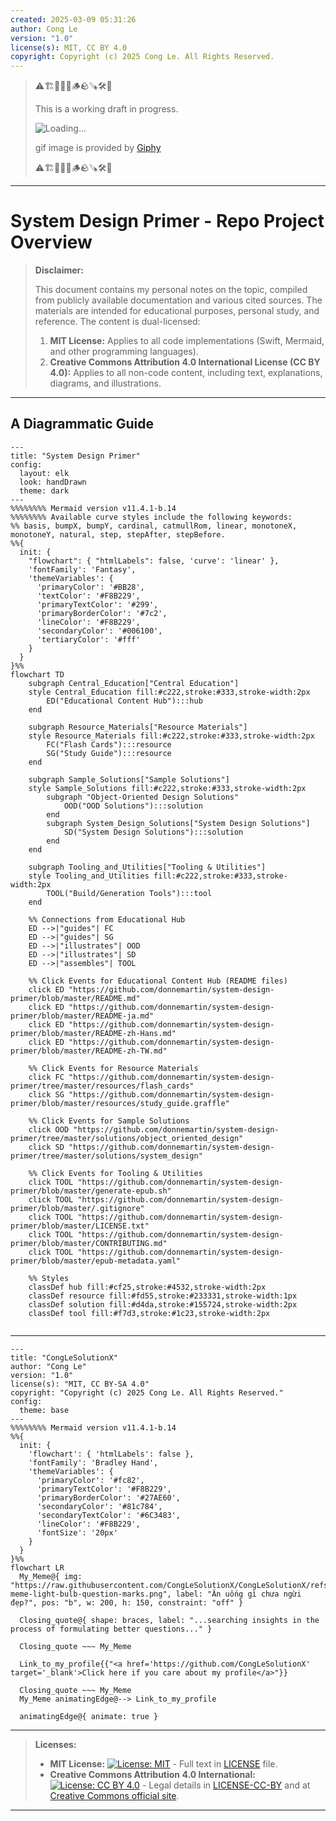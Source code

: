 ```yaml
---
created: 2025-03-09 05:31:26
author: Cong Le
version: "1.0"
license(s): MIT, CC BY 4.0
copyright: Copyright (c) 2025 Cong Le. All Rights Reserved.
---
```


> ⚠️🏗️🚧🦺🧱🪵🪨🪚🛠️👷
> 
> This is a working draft in progress.
> 
> ![Loading...](https://media4.giphy.com/media/v1.Y2lkPTc5MGI3NjExb2Y3MWpzdXVkY2Y0YXRhZHliMzFxbm1sNWk2eHkzOWlncmYxcGI1eSZlcD12MV9pbnRlcm5hbF9naWZfYnlfaWQmY3Q9Zw/9LQHvkbIzTSLe/giphy.gif)
> 
> gif image is provided by [Giphy](https://giphy.com)
> 
> ⚠️🏗️🚧🦺🧱🪵🪨🪚🛠️👷

----


# System Design Primer - Repo Project Overview
> **Disclaimer:**
>
> This document contains my personal notes on the topic,
> compiled from publicly available documentation and various cited sources.
> The materials are intended for educational purposes, personal study, and reference.
> The content is dual-licensed:
> 1. **MIT License:** Applies to all code implementations (Swift, Mermaid, and other programming languages).
> 2. **Creative Commons Attribution 4.0 International License (CC BY 4.0):** Applies to all non-code content, including text, explanations, diagrams, and illustrations.
---


## A Diagrammatic Guide 


```mermaid
---
title: "System Design Primer"
config:
  layout: elk
  look: handDrawn
  theme: dark
---
%%%%%%%% Mermaid version v11.4.1-b.14
%%%%%%%% Available curve styles include the following keywords:
%% basis, bumpX, bumpY, cardinal, catmullRom, linear, monotoneX, monotoneY, natural, step, stepAfter, stepBefore.
%%{
  init: {
    "flowchart": { "htmlLabels": false, 'curve': 'linear' },
    'fontFamily': 'Fantasy',
    'themeVariables': {
      'primaryColor': '#BB28',
      'textColor': '#F8B229',
      'primaryTextColor': '#299',
      'primaryBorderColor': '#7c2',
      'lineColor': '#F8B229',
      'secondaryColor': '#006100',
      'tertiaryColor': '#fff'
    }
  }
}%%
flowchart TD
    subgraph Central_Education["Central Education"]
    style Central_Education fill:#c222,stroke:#333,stroke-width:2px
        ED("Educational Content Hub"):::hub
    end

    subgraph Resource_Materials["Resource Materials"]
    style Resource_Materials fill:#c222,stroke:#333,stroke-width:2px
        FC("Flash Cards"):::resource
        SG("Study Guide"):::resource
    end

    subgraph Sample_Solutions["Sample Solutions"]
    style Sample_Solutions fill:#c222,stroke:#333,stroke-width:2px
        subgraph "Object-Oriented Design Solutions"
            OOD("OOD Solutions"):::solution
        end
        subgraph System_Design_Solutions["System Design Solutions"]
            SD("System Design Solutions"):::solution
        end
    end

    subgraph Tooling_and_Utilities["Tooling & Utilities"]
    style Tooling_and_Utilities fill:#c222,stroke:#333,stroke-width:2px
        TOOL("Build/Generation Tools"):::tool
    end

    %% Connections from Educational Hub
    ED -->|"guides"| FC
    ED -->|"guides"| SG
    ED -->|"illustrates"| OOD
    ED -->|"illustrates"| SD
    ED -->|"assembles"| TOOL

    %% Click Events for Educational Content Hub (README files)
    click ED "https://github.com/donnemartin/system-design-primer/blob/master/README.md"
    click ED "https://github.com/donnemartin/system-design-primer/blob/master/README-ja.md"
    click ED "https://github.com/donnemartin/system-design-primer/blob/master/README-zh-Hans.md"
    click ED "https://github.com/donnemartin/system-design-primer/blob/master/README-zh-TW.md"

    %% Click Events for Resource Materials
    click FC "https://github.com/donnemartin/system-design-primer/tree/master/resources/flash_cards"
    click SG "https://github.com/donnemartin/system-design-primer/blob/master/resources/study_guide.graffle"

    %% Click Events for Sample Solutions
    click OOD "https://github.com/donnemartin/system-design-primer/tree/master/solutions/object_oriented_design"
    click SD "https://github.com/donnemartin/system-design-primer/tree/master/solutions/system_design"

    %% Click Events for Tooling & Utilities
    click TOOL "https://github.com/donnemartin/system-design-primer/blob/master/generate-epub.sh"
    click TOOL "https://github.com/donnemartin/system-design-primer/blob/master/.gitignore"
    click TOOL "https://github.com/donnemartin/system-design-primer/blob/master/LICENSE.txt"
    click TOOL "https://github.com/donnemartin/system-design-primer/blob/master/CONTRIBUTING.md"
    click TOOL "https://github.com/donnemartin/system-design-primer/blob/master/epub-metadata.yaml"

    %% Styles
    classDef hub fill:#cf25,stroke:#4532,stroke-width:2px
    classDef resource fill:#fd55,stroke:#233331,stroke-width:1px
    classDef solution fill:#d4da,stroke:#155724,stroke-width:2px
    classDef tool fill:#f7d3,stroke:#1c23,stroke-width:2px
    
```





---

<!-- 
```mermaid
%% Current Mermaid version
info
```  -->


```mermaid
---
title: "CongLeSolutionX"
author: "Cong Le"
version: "1.0"
license(s): "MIT, CC BY-SA 4.0"
copyright: "Copyright (c) 2025 Cong Le. All Rights Reserved."
config:
  theme: base
---
%%%%%%%% Mermaid version v11.4.1-b.14
%%{
  init: {
    'flowchart': { 'htmlLabels': false },
    'fontFamily': 'Bradley Hand',
    'themeVariables': {
      'primaryColor': '#fc82',
      'primaryTextColor': '#F8B229',
      'primaryBorderColor': '#27AE60',
      'secondaryColor': '#81c784',
      'secondaryTextColor': '#6C3483',
      'lineColor': '#F8B229',
      'fontSize': '20px'
    }
  }
}%%
flowchart LR
  My_Meme@{ img: "https://raw.githubusercontent.com/CongLeSolutionX/CongLeSolutionX/refs/heads/main/assets/images/My-meme-light-bulb-question-marks.png", label: "Ăn uống gì chưa ngừi đẹp?", pos: "b", w: 200, h: 150, constraint: "off" }

  Closing_quote@{ shape: braces, label: "...searching insights in the process of formulating better questions..." }

  Closing_quote ~~~ My_Meme
    
  Link_to_my_profile{{"<a href='https://github.com/CongLeSolutionX' target='_blank'>Click here if you care about my profile</a>"}}

  Closing_quote ~~~ My_Meme
  My_Meme animatingEdge@--> Link_to_my_profile
  
  animatingEdge@{ animate: true }

```

---
> **Licenses:**
>
> - **MIT License:**  [![License: MIT](https://img.shields.io/badge/License-MIT-yellow.svg)](LICENSE) - Full text in [LICENSE](LICENSE) file.
> - **Creative Commons Attribution 4.0 International:** [![License: CC BY 4.0](https://licensebuttons.net/l/by/4.0/88x31.png)](LICENSE-CC-BY) - Legal details in [LICENSE-CC-BY](LICENSE-CC-BY) and at [Creative Commons official site](http://creativecommons.org/licenses/by/4.0/).
> 
---
